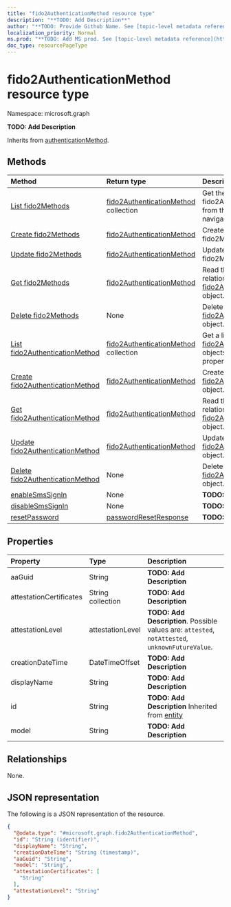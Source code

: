 ```yaml
---
title: "fido2AuthenticationMethod resource type"
description: "**TODO: Add Description**"
author: "**TODO: Provide Github Name. See [topic-level metadata reference](https://msgo.azurewebsites.net/add/document/guidelines/metadata.html#topic-level-metadata)**"
localization_priority: Normal
ms.prod: "**TODO: Add MS prod. See [topic-level metadata reference](https://msgo.azurewebsites.net/add/document/guidelines/metadata.html#topic-level-metadata)**"
doc_type: resourcePageType
---
```


# fido2AuthenticationMethod resource type

Namespace: microsoft.graph

**TODO: Add Description**


Inherits from [authenticationMethod](../resources/authenticationmethod.md).

## Methods
|Method|Return type|Description|
|:---|:---|:---|
|[List fido2Methods](../api/authentication-list-fido2methods.md)|[fido2AuthenticationMethod](../resources/fido2authenticationmethod.md) collection|Get the fido2AuthenticationMethod from the fido2Methods navigation property.|
|[Create fido2Methods](../api/authentication-post-fido2methods.md)|[fido2AuthenticationMethod](../resources/fido2authenticationmethod.md)|Create a new fido2Methods object.|
|[Update fido2Methods](../api/authentication-update-fido2methods.md)|[fido2AuthenticationMethod](../resources/fido2authenticationmethod.md)|Update the properties of a fido2Methods object.|
|[Get fido2Methods](../api/authentication-get-fido2authenticationmethod.md)|[fido2AuthenticationMethod](../resources/fido2authenticationmethod.md)|Read the properties and relationships of a [fido2AuthenticationMethod](../resources/fido2authenticationmethod.md) object.|
|[Delete fido2Methods](../api/authentication-delete-fido2methods.md)|None|Delete a [fido2AuthenticationMethod](../resources/fido2authenticationmethod.md) object.|
|[List fido2AuthenticationMethod](../api/fido2authenticationmethod-list.md)|[fido2AuthenticationMethod](../resources/fido2authenticationmethod.md) collection|Get a list of the [fido2AuthenticationMethod](../resources/fido2authenticationmethod.md) objects and their properties.|
|[Create fido2AuthenticationMethod](../api/fido2authenticationmethod-create.md)|[fido2AuthenticationMethod](../resources/fido2authenticationmethod.md)|Create a new [fido2AuthenticationMethod](../resources/fido2authenticationmethod.md) object.|
|[Get fido2AuthenticationMethod](../api/fido2authenticationmethod-get.md)|[fido2AuthenticationMethod](../resources/fido2authenticationmethod.md)|Read the properties and relationships of a [fido2AuthenticationMethod](../resources/fido2authenticationmethod.md) object.|
|[Update fido2AuthenticationMethod](../api/fido2authenticationmethod-update.md)|[fido2AuthenticationMethod](../resources/fido2authenticationmethod.md)|Update the properties of a [fido2AuthenticationMethod](../resources/fido2authenticationmethod.md) object.|
|[Delete fido2AuthenticationMethod](../api/fido2authenticationmethod-delete.md)|None|Deletes a [fido2AuthenticationMethod](../resources/fido2authenticationmethod.md) object.|
|[enableSmsSignIn](../api/fido2authenticationmethod-enablesmssignin.md)|None|**TODO: Add Description**|
|[disableSmsSignIn](../api/fido2authenticationmethod-disablesmssignin.md)|None|**TODO: Add Description**|
|[resetPassword](../api/fido2authenticationmethod-resetpassword.md)|[passwordResetResponse](../resources/passwordresetresponse.md)|**TODO: Add Description**|

## Properties
|Property|Type|Description|
|:---|:---|:---|
|aaGuid|String|**TODO: Add Description**|
|attestationCertificates|String collection|**TODO: Add Description**|
|attestationLevel|attestationLevel|**TODO: Add Description**. Possible values are: `attested`, `notAttested`, `unknownFutureValue`.|
|creationDateTime|DateTimeOffset|**TODO: Add Description**|
|displayName|String|**TODO: Add Description**|
|id|String|**TODO: Add Description** Inherited from [entity](../resources/entity.md)|
|model|String|**TODO: Add Description**|

## Relationships
None.

## JSON representation
The following is a JSON representation of the resource.
<!-- {
  "blockType": "resource",
  "keyProperty": "id",
  "@odata.type": "microsoft.graph.fido2AuthenticationMethod",
  "baseType": "microsoft.graph.authenticationMethod",
  "openType": false
}
-->
``` json
{
  "@odata.type": "#microsoft.graph.fido2AuthenticationMethod",
  "id": "String (identifier)",
  "displayName": "String",
  "creationDateTime": "String (timestamp)",
  "aaGuid": "String",
  "model": "String",
  "attestationCertificates": [
    "String"
  ],
  "attestationLevel": "String"
}
```

